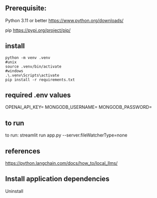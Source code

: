 
## Prerequisite: 
Python 3.11 or better
https://www.python.org/downloads/

pip 
https://pypi.org/project/pip/


## install
```
python -m venv .venv
#unix
source .venv/bin/activate
#windows
.\.venv\Scripts\activate
pip install -r requirements.txt
```

## required .env values

OPENAI_API_KEY=
MONGODB_USERNAME=
MONGODB_PASSWORD=

## to run
to run: 
streamlit run app.py --server.fileWatcherType=none
## references
https://python.langchain.com/docs/how_to/local_llms/

## Install application dependencies
Uninstall